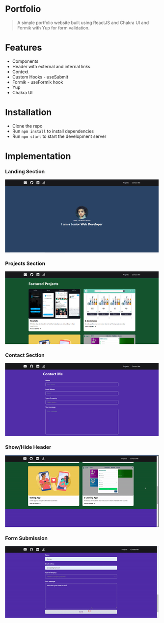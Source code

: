 # Portfolio 
>A simple portfolio website built using ReactJS  and Chakra UI and Formik with Yup for form validation.

# Features
- Components
- Header with external and internal links
- Context
- Custom Hooks - useSubmit
- Formik - useFormik hook
- Yup
- Chakra UI

# Installation
- Clone the repo
- Run `npm install` to install dependencies
- Run `npm start` to start the development server

# Implementation

### Landing Section
<img src="./ReadmeImages/landing.PNG" alt="Landing" width="500"/>

### Projects Section
<img src="./ReadmeImages/projects.PNG" alt="Projects" width="500"/>

### Contact Section
<img src="./ReadmeImages/contact.PNG" alt="Contact" width="500"/>

### Show/Hide Header
<img src="./ReadmeImages/scrollableHeader.gif" alt="Show/Hide" width="500"/>

### Form Submission
<img src="./ReadmeImages/alert.gif" alt="Form Submission" width="500"/>


